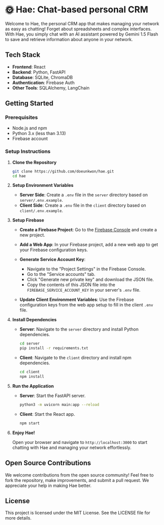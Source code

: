 # 🌞 Hae: Chat-based personal CRM

Welcome to Hae, the personal CRM app that makes managing your network as easy as chatting! Forget about spreadsheets and complex interfaces. With Hae, you simply chat with an AI assistant powered by Gemini 1.5 Flash to save and retrieve information about anyone in your network.

## Tech Stack

- **Frontend**: React
- **Backend**: Python, FastAPI
- **Database**: SQLite, ChromaDB
- **Authentication**: Firebase Auth
- **Other Tools**: SQLAlchemy, LangChain

## Getting Started

### Prerequisites

- Node.js and npm
- Python 3.x (less than 3.13)
- Firebase account

### Setup Instructions

1. **Clone the Repository**

   ```bash
   git clone https://github.com/doeunkwon/hae.git
   cd hae
   ```

2. **Setup Environment Variables**

   - **Server Side**: Create a `.env` file in the `server` directory based on `server/.env.example`.
   - **Client Side**: Create a `.env` file in the `client` directory based on `client/.env.example`.

3. **Setup Firebase**

   - **Create a Firebase Project**: Go to the [Firebase Console](https://console.firebase.google.com/) and create a new project.

   - **Add a Web App**: In your Firebase project, add a new web app to get your Firebase configuration keys.

   - **Generate Service Account Key**:

     - Navigate to the "Project Settings" in the Firebase Console.
     - Go to the "Service accounts" tab.
     - Click "Generate new private key" and download the JSON file.
     - Copy the contents of this JSON file into the `FIREBASE_SERVICE_ACCOUNT_KEY` in your server's `.env` file.

   - **Update Client Environment Variables**: Use the Firebase configuration keys from the web app setup to fill in the client `.env` file.

4. **Install Dependencies**

   - **Server**: Navigate to the `server` directory and install Python dependencies.

     ```bash
     cd server
     pip install -r requirements.txt
     ```

   - **Client**: Navigate to the `client` directory and install npm dependencies.

     ```bash
     cd client
     npm install
     ```

5. **Run the Application**

   - **Server**: Start the FastAPI server.

     ```bash
     python3 -m uvicorn main:app --reload
     ```

   - **Client**: Start the React app.

     ```bash
     npm start
     ```

6. **Enjoy Hae!**

   Open your browser and navigate to `http://localhost:3000` to start chatting with Hae and managing your network effortlessly.

## Open Source Contributions

We welcome contributions from the open source community! Feel free to fork the repository, make improvements, and submit a pull request. We appreciate your help in making Hae better.

## License

This project is licensed under the MIT License. See the LICENSE file for more details.
